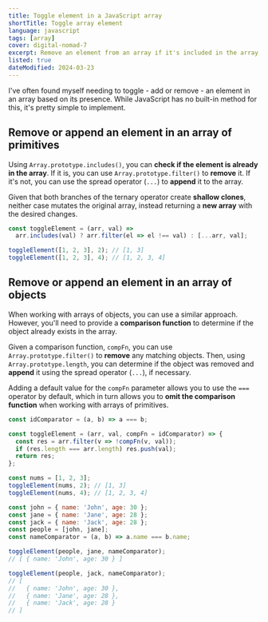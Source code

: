 ```yaml
---
title: Toggle element in a JavaScript array
shortTitle: Toggle array element
language: javascript
tags: [array]
cover: digital-nomad-7
excerpt: Remove an element from an array if it's included in the array, or push it to the array if it isn't.
listed: true
dateModified: 2024-03-23
---
```


I've often found myself needing to toggle - add or remove - an element in an array based on its presence. While JavaScript has no built-in method for this, it's pretty simple to implement.

## Remove or append an element in an array of primitives

Using `Array.prototype.includes()`, you can **check if the element is already in the array**. If it is, you can use `Array.prototype.filter()` to **remove** it. If it's not, you can use the spread operator (`...`) to **append** it to the array.

Given that both branches of the ternary operator create **shallow clones**, neither case mutates the original array, instead returning a **new array** with the desired changes.

```js
const toggleElement = (arr, val) =>
  arr.includes(val) ? arr.filter(el => el !== val) : [...arr, val];

toggleElement([1, 2, 3], 2); // [1, 3]
toggleElement([1, 2, 3], 4); // [1, 2, 3, 4]
```

## Remove or append an element in an array of objects

When working with arrays of objects, you can use a similar approach. However, you'll need to provide a **comparison function** to determine if the object already exists in the array.

Given a comparison function, `compFn`, you can use `Array.prototype.filter()` to **remove** any matching objects. Then, using `Array.prototype.length`, you can determine if the object was removed and **append** it using the spread operator (`...`), if necessary.

Adding a default value for the `compFn` parameter allows you to use the `===` operator by default, which in turn allows you to **omit the comparison function** when working with arrays of primitives.

```js
const idComparator = (a, b) => a === b;

const toggleElement = (arr, val, compFn = idComparator) => {
  const res = arr.filter(v => !compFn(v, val));
  if (res.length === arr.length) res.push(val);
  return res;
};

const nums = [1, 2, 3];
toggleElement(nums, 2); // [1, 3]
toggleElement(nums, 4); // [1, 2, 3, 4]

const john = { name: 'John', age: 30 };
const jane = { name: 'Jane', age: 28 };
const jack = { name: 'Jack', age: 28 };
const people = [john, jane];
const nameComparator = (a, b) => a.name === b.name;

toggleElement(people, jane, nameComparator);
// [ { name: 'John', age: 30 } ]

toggleElement(people, jack, nameComparator);
// [
//   { name: 'John', age: 30 },
//   { name: 'Jane', age: 28 },
//   { name: 'Jack', age: 28 }
// ]
```
